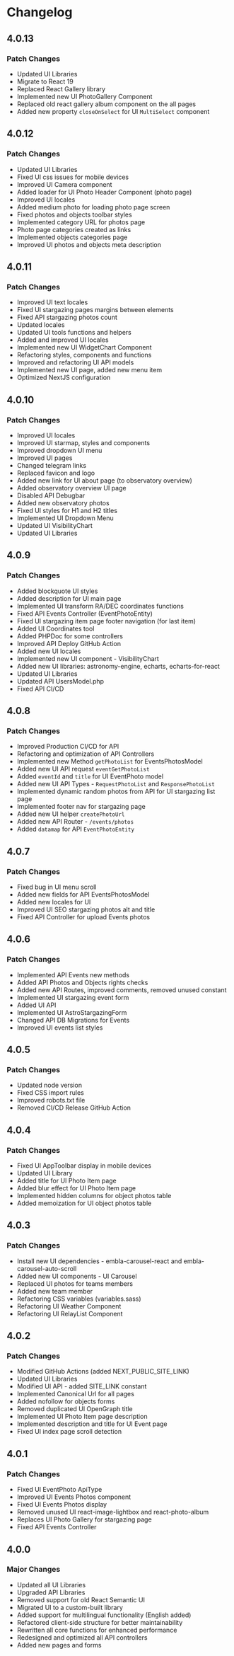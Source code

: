 # Changelog

## 4.0.13

### Patch Changes

-   Updated UI Libraries
-   Migrate to React 19
-   Replaced React Gallery library
-   Implemented new UI PhotoGallery Component
-   Replaced old react gallery album component on the all pages
-   Added new property `closeOnSelect` for UI `MultiSelect` component

## 4.0.12

### Patch Changes

-   Updated UI Libraries
-   Fixed UI css issues for mobile devices
-   Improved UI Camera component
-   Added loader for UI Photo Header Component (photo page)
-   Improved UI locales
-   Added medium photo for loading photo page screen
-   Fixed photos and objects toolbar styles
-   Implemented category URL for photos page
-   Photo page categories created as links
-   Implemented objects categories page
-   Improved UI photos and objects meta description

## 4.0.11

### Patch Changes

-   Improved UI text locales
-   Fixed UI stargazing pages margins between elements
-   Fixed API stargazing photos count
-   Updated locales
-   Updated UI tools functions and helpers
-   Added and improved UI locales
-   Implemented new UI WidgetChart Component
-   Refactoring styles, components and functions
-   Improved and refactoring UI API models
-   Implemented new UI page, added new menu item
-   Optimized NextJS configuration

## 4.0.10

### Patch Changes

-   Improved UI locales
-   Improved UI starmap, styles and components
-   Improved dropdown UI menu
-   Improved UI pages
-   Changed telegram links
-   Replaced favicon and logo
-   Added new link for UI about page (to observatory overview)
-   Added observatory overview UI page
-   Disabled API Debugbar
-   Added new observatory photos
-   Fixed UI styles for H1 and H2 titles
-   Implemented UI Dropdown Menu
-   Updated UI VisibilityChart
-   Updated UI Libraries

## 4.0.9

### Patch Changes

-   Added blockquote UI styles
-   Added description for UI main page
-   Implemented UI transform RA/DEC coordinates functions
-   Fixed API Events Controller (EventPhotoEntity)
-   Fixed UI stargazing item page footer navigation (for last item)
-   Added UI Coordinates tool
-   Added PHPDoc for some controllers
-   Improved API Deploy GitHub Action
-   Added new UI locales
-   Implemented new UI component - VisibilityChart
-   Added new UI libraries: astronomy-engine, echarts, echarts-for-react
-   Updated UI Libraries
-   Updated API UsersModel.php
-   Fixed API CI/CD

## 4.0.8

### Patch Changes

-   Improved Production CI/CD for API
-   Refactoring and optimization of API Controllers
-   Implemented new Method `getPhotoList` for EventsPhotosModel
-   Added new UI API request `eventGetPhotoList`
-   Added `eventId` and `title` for UI EventPhoto model
-   Added new UI API Types - `RequestPhotoList` and `ResponsePhotoList`
-   Implemented dynamic random photos from API for UI stargazing list page
-   Implemented footer nav for stargazing page
-   Added new UI helper `createPhotoUrl`
-   Added new API Router - `/events/photos`
-   Added `datamap` for API `EventPhotoEntity`

## 4.0.7

### Patch Changes

-   Fixed bug in UI menu scroll
-   Added new fields for API EventsPhotosModel
-   Added new locales for UI
-   Improved UI SEO stargazing photos alt and title
-   Fixed API Controller for upload Events photos

## 4.0.6

### Patch Changes

-   Implemented API Events new methods
-   Added API Photos and Objects rights checks
-   Added new API Routes, improved comments, removed unused constant
-   Implemented UI stargazing event form
-   Added UI API
-   Implemented UI AstroStargazingForm
-   Changed API DB Migrations for Events
-   Improved UI events list styles

## 4.0.5

### Patch Changes

-   Updated node version
-   Fixed CSS import rules
-   Improved robots.txt file
-   Removed CI/CD Release GitHub Action

## 4.0.4

### Patch Changes

-   Fixed UI AppToolbar display in mobile devices
-   Updated UI Library
-   Added title for UI Photo Item page
-   Added blur effect for UI Photo Item page
-   Implemented hidden columns for object photos table
-   Added memoization for UI object photos table

## 4.0.3

### Patch Changes

-   Install new UI dependencies - embla-carousel-react and embla-carousel-auto-scroll
-   Added new UI components - UI Carousel
-   Replaced UI photos for teams members
-   Added new team member
-   Refactoring CSS variables (variables.sass)
-   Refactoring UI Weather Component
-   Refactoring UI RelayList Component

## 4.0.2

### Patch Changes

-   Modified GitHub Actions (added NEXT_PUBLIC_SITE_LINK)
-   Updated UI Libraries
-   Modified UI API - added SITE_LINK constant
-   Implemented Canonical Url for all pages
-   Added nofollow for objects forms
-   Removed duplicated UI OpenGraph title
-   Implemented UI Photo Item page description
-   Implemented description and title for UI Event page
-   Fixed UI index page scroll detection

## 4.0.1

### Patch Changes

-   Fixed UI EventPhoto ApiType
-   Improved UI Events Photos component
-   Fixed UI Events Photos display
-   Removed unused UI react-image-lightbox and react-photo-album
-   Replaces UI Photo Gallery for stargazing page
-   Fixed API Events Controller

## 4.0.0

### Major Changes

-   Updated all UI Libraries
-   Upgraded API Libraries
-   Removed support for old React Semantic UI
-   Migrated UI to a custom-built library
-   Added support for multilingual functionality (English added)
-   Refactored client-side structure for better maintainability
-   Rewritten all core functions for enhanced performance
-   Redesigned and optimized all API controllers
-   Added new pages and forms
